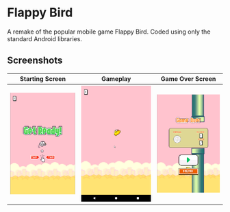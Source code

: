 # Flappy Bird
A remake of the popular mobile game Flappy Bird. Coded using only the standard Android libraries. 
## Screenshots

Starting Screen | Gameplay | Game Over Screen
------------------------------- | ---------------------------- | --------------------------------
![](screenshots/flappy1.png?raw=true) | ![](screenshots/gameplay.gif?raw=false) | ![](screenshots/flappy3.png?raw=true)
